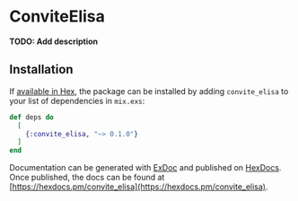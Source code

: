 # ConviteElisa

**TODO: Add description**

## Installation

If [available in Hex](https://hex.pm/docs/publish), the package can be installed
by adding `convite_elisa` to your list of dependencies in `mix.exs`:

```elixir
def deps do
  [
    {:convite_elisa, "~> 0.1.0"}
  ]
end
```

Documentation can be generated with [ExDoc](https://github.com/elixir-lang/ex_doc)
and published on [HexDocs](https://hexdocs.pm). Once published, the docs can
be found at [https://hexdocs.pm/convite_elisa](https://hexdocs.pm/convite_elisa).

